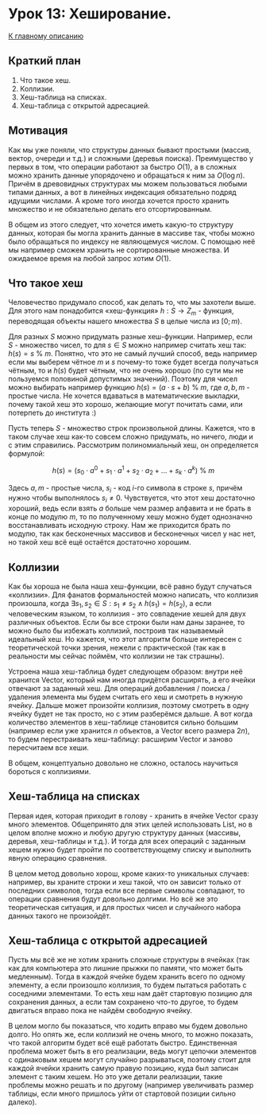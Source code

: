 # Урок 13: Хеширование.
[К главному описанию](/README.md)


## Краткий план
1. Что такое хеш.
2. Коллизии.
3. Хеш-таблица на списках.
4. Хеш-таблица с открытой адресацией.


## Мотивация
Как мы уже поняли, что структуры данных бывают простыми (массив, вектор, очереди и т.д.) и сложными (деревья поиска). Преимущество у первых в том, что операции работают за быстро $O(1)$, а в сложных можно хранить данные упорядочено и обращаться к ним за $O(\log n)$. Причём в древовидных структурах мы можем пользоваться любыми типами данных, а вот в линейных индексация обязательно подряд идущими числами. А кроме того иногда хочется просто хранить множество и не обязательно делать его отсортированным.

В общем из этого следует, что хочется иметь какую-то структуру данных, которая бы могла хранить данные в массиве так, чтобы можно было обращаться по индексу не являющемуся числом. С помощью неё мы например сможем хранить не сортированные множества. И ожидаемое время на любой запрос хотим $O(1)$.


## Что такое хеш
Человечество придумало способ, как делать то, что мы захотели выше. Для этого нам понадобится «хеш-функция» $h: S \to Z_m$ - функция, переводящая объекты нашего множества $S$ в целые числа из $[0; m)$. 

Для разных $S$ можно придумать разные хеш-функции. Например, если $S$ - множество чисел, то для $s \in S$ можно например считать хеш так: $h(s) = s\ \%\ m$. Понятно, что это не самый лучший способ, ведь например если мы выберем чётное $m$ и $s$ почему-то тоже будет всегда получаться чётным, то и $h(s)$ будет чётным, что не очень хорошо (по сути мы не пользуемся половиной допустимых значений). Поэтому для чисел можно выбирать например функцию $h(s) = (a \cdot s + b)\ \%\ m$, где $a, b, m$ - простые числа. Не хочется вдаваться в математические выкладки, почему такой хеш это хорошо, желающие могут почитать сами, или потерпеть до института :)

Пусть теперь $S$ - множество строк произвольной длины. Кажется, что в таком случае хеш как-то совсем сложно придумать, но ничего, люди и с этим справились. Рассмотрим полиномиальный хеш, он определяется формулой:

$$h(s) = (s_0 \cdot a^0 + s_1 \cdot a^1 + s_2 \cdot a_2 + \ldots + s_k \cdot a^k)\ \% \ m$$

Здесь $a, m$ - простые числа, $s_i$ - код $i$-го символа в строке $s$, причём нужно чтобы выполнялось $s_i \ne 0$. Чувствуется, что этот хеш достаточно хороший, ведь если взять $a$ больше чем размер алфавита и не брать в конце по модулю $m$, то по полученному хешу можно будет однозначно восстанавливать исходную строку. Нам же приходится брать по модулю, так как бесконечных массивов и бесконечных чисел у нас нет, но такой хеш всё ещё остаётся достаточно хорошим.


## Коллизии
Как бы хороша не была наша хеш-функции, всё равно будут случаться «коллизии». Для фанатов формальностей можно написать, что коллизия произошла, когда $\exists s_1, s_2 \in S: s_1 \ne s_2 \land h(s_1) = h(s_2)$, а если человеческим языком, то коллизия - это совпадение хешей для двух различных объектов. Если бы все строки были нам даны заранее, то можно было бы избежать коллизий, построив так называемый идеальный хеш. Но кажется, что этот алгоритм больше интересен с теоретической точки зрения, нежели с практической (так как в реальности мы сейчас поймём, что коллизии не так страшны).

Устроена наша хеш-таблица будет следующем образом: внутри неё хранится Vector, который нам иногда придётся расширять, а его ячейки отвечают за заданный хеш. Для операций добавления / поиска / удаления элемента мы будем считать его хеш и смотреть в нужную ячейку. Дальше может произойти коллизия, поэтому смотреть в одну ячейку будет не так просто, но с этим разберёмся дальше. А вот когда количество элементов в хеш-таблице становится сильно большим (например если уже хранится $n$ объектов, а Vector всего размера $2n$), то будем перестраивать хеш-таблицу: расширим Vector и заново пересчитаем все хеши.

В общем, концептуально довольно не сложно, осталось научиться бороться с коллизиями.


## Хеш-таблица на списках
Первая идея, которая приходит в голову - хранить в ячейке Vector сразу много элементов. Общепринято для этих целей использовать List, но в целом вполне можно и любую другую структуру данных (массивы, деревья, хеш-таблицы и т.д.). И тогда для всех операций с заданным хешем нужно будет пройти по соответствующему списку и выполнить явную операцию сравнения.

В целом метод довольно хорош, кроме каких-то уникальных случаев: например, вы храните строки и хеш такой, что он зависит только от последних символов, тогда если все первые символы совпадают, то операции сравнения будут довольно долгими. Но всё же это теоретическая ситуация, и для простых чисел и случайного набора данных такого не произойдёт.


## Хеш-таблица с открытой адресацией
Пусть мы всё же не хотим хранить сложные структуры в ячейках (так как для компьютера это лишние прыжки по памяти, что может быть медленным). Тогда в каждой ячейке будем хранить всего по одному элементу, а если произошло коллизия, то будем пытаться работать с соседними элементами. То есть хеш нам даёт стартовую позицию для сохранения данных, а если там сохранено что-то другое, то будем двигаться вправо пока не найдём свободную ячейку.

В целом могло бы показаться, что ходить вправо мы будем довольно долго. Но опять же, если коллизий не очень много, то можно показать, что такой алгоритм будет всё ещё работать быстро. Единственная проблема может быть в его реализации, ведь могут цепочки элементов с одинаковым хешем могут случайно разрываться, поэтому стоит для каждой ячейки хранить самую правую позицию, куда был записан элемент с таким хешем. Но это уже детали реализации, такие проблемы можно решать и по другому (например увеличивать размер таблицы, если много пришлось уйти от стартовой позиции сильно далеко).
